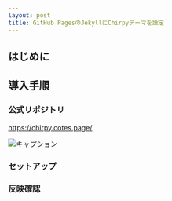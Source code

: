 ```yaml
---
layout: post
title: GitHub PagesのJekyllにChirpyテーマを設定
---
```


## はじめに


## 導入手順

### 公式リポジトリ

https://chirpy.cotes.page/

![キャプション](https://sugadget.github.io/images/2024/02/12/step-1.png)





### セットアップ


### 反映確認